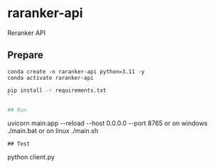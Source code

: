 # raranker-api
Reranker API

## Prepare

```
conda create -n raranker-api python=3.11 -y
conda activate raranker-api
```

```bash
pip install -r requirements.txt
``

## Run

```
uvicorn main:app --reload --host 0.0.0.0 --port 8765
or on windows
./main.bat
or on linux
./main.sh
```
## Test

```
python client.py
```